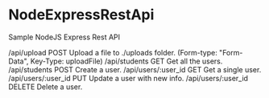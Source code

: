 # NodeExpressRestApi
Sample NodeJS Express Rest API


/api/upload	                    POST	    Upload a file to ./uploads folder. (Form-type: "Form-Data", Key-Type: uploadFile)
/api/students	                GET	        Get all the users.
/api/students	                POST	    Create a user.
/api/users/:user_id	    GET	        Get a single user.
/api/users/:user_id	    PUT	        Update a user with new info.
/api/users/:user_id	    DELETE	    Delete a user.

